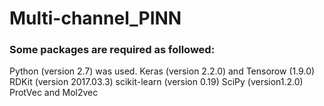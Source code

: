 # Multi-channel_PINN

### Some packages are required as followed:
Python (version 2.7) was used.
Keras (version 2.2.0) and Tensorow (1.9.0)
RDKit (version 2017.03.3)
scikit-learn (version 0.19) 
SciPy (version1.2.0) 
ProtVec and Mol2vec 